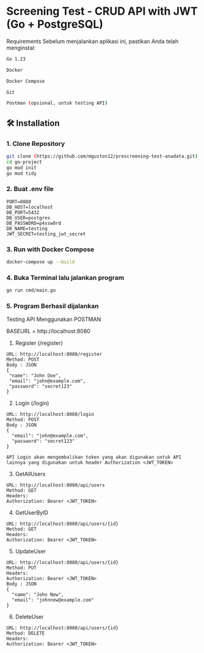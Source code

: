 # Screening Test - CRUD API with JWT (Go + PostgreSQL)

Requirements
Sebelum menjalankan aplikasi ini, pastikan Anda telah menginstal:
```bash
Go 1.23

Docker

Docker Compose

Git

Postman (opsional, untuk testing API)
```

## 🛠️ Installation

### 1. Clone Repository

```bash
git clone (https://github.com/mguston12/prescreening-test-anadata.git)
cd go-project
go mod init
go mod tidy
```

### 2. Buat .env file
```
PORT=8080
DB_HOST=localhost
DB_PORT=5432
DB_USER=postgres
DB_PASSWORD=p4ssw0rd
DB_NAME=testing
JWT_SECRET=testing_jwt_secret
```


### 3. Run with Docker Compose 
```bash
docker-compose up --build
```

### 4. Buka Terminal lalu jalankan program
```bash
go run cmd/main.go
```

### 5. Program Berhasil dijalankan


Testing API Menggunakan POSTMAN

BASEURL = http://localhost:8080

1. Register (/register)
 ```
URL: http://localhost:8080/register
Method: POST
Body : JSON
{
  "name": "John Doe",
  "email": "john@example.com",
  "password": "secret123"
}
```


2. Login (/login)
```
URL: http://localhost:8080/login
Method: POST
Body : JSON 
{
  "email": "john@example.com",
  "password": "secret123"
}

API Login akan mengembalikan token yang akan digunakan untuk API lainnya yang digunakan untuk header Authorization <JWT_TOKEN>
```

3. GetAllUsers
```
URL: http://localhost:8080/api/users
Method: GET
Headers:
Authorization: Bearer <JWT_TOKEN>
```

4. GetUserByID
```
URL: http://localhost:8080/api/users/{id}
Method: GET
Headers:
Authorization: Bearer <JWT_TOKEN>
```

5. UpdateUser 
```
URL: http://localhost:8080/api/users/{id}
Method: PUT
Headers:
Authorization: Bearer <JWT_TOKEN>
Body : JSON
{
  "name": "John New",
  "email": "johnnew@example.com"
}
```

6. DeleteUser
```
URL: http://localhost:8080/api/users/{id}
Method: DELETE
Headers:
Authorization: Bearer <JWT_TOKEN>
```
